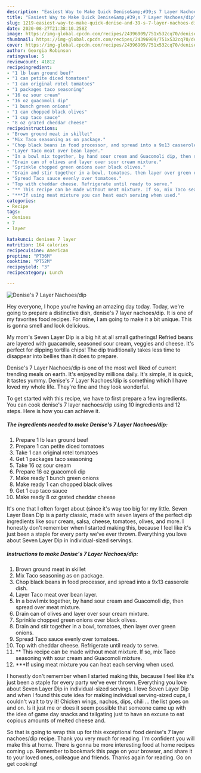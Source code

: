 ```yaml
---
description: "Easiest Way to Make Quick Denise&amp;#39;s 7 Layer Nachoes/dip"
title: "Easiest Way to Make Quick Denise&amp;#39;s 7 Layer Nachoes/dip"
slug: 1219-easiest-way-to-make-quick-denise-and-39-s-7-layer-nachoes-dip
date: 2020-08-27T21:38:10.258Z
image: https://img-global.cpcdn.com/recipes/24396909/751x532cq70/denises-7-layer-nachoesdip-recipe-main-photo.jpg
thumbnail: https://img-global.cpcdn.com/recipes/24396909/751x532cq70/denises-7-layer-nachoesdip-recipe-main-photo.jpg
cover: https://img-global.cpcdn.com/recipes/24396909/751x532cq70/denises-7-layer-nachoesdip-recipe-main-photo.jpg
author: Georgia Robinson
ratingvalue: 5
reviewcount: 41812
recipeingredient:
- "1 lb lean ground beef"
- "1 can petite diced tomatoes"
- "1 can original rotel tomatoes"
- "1 packages taco seasoning"
- "16 oz sour cream"
- "16 oz guacomoli dip"
- "1 bunch green onions"
- "1 can chopped black olives"
- "1 cup taco sauce"
- "8 oz grated cheddar cheese"
recipeinstructions:
- "Brown ground meat in skillet"
- "Mix Taco seasoning as on package."
- "Chop black beans in food processor, and spread into a 9x13 casserole dish."
- "Layer Taco meat over bean layer."
- "In a bowl mix together, by hand sour cream and Guacomoli dip, then spread over meat mixture."
- "Drain can of olives and layer over sour cream mixture."
- "Sprinkle chopped green onions over black olives."
- "Drain and stir together in a bowl, tomatoes, then layer over green onions."
- "Spread Taco sauce evenly over tomatoes."
- "Top with cheddar cheese. Refrigerate until ready to serve."
- "** This recipe can be made without meat mixture. If so, mix Taco seasoning with sour cream and Guacomoli mixture."
- "***If using meat mixture you can heat each serving when used."
categories:
- Recipe
tags:
- denises
- 7
- layer

katakunci: denises 7 layer 
nutrition: 164 calories
recipecuisine: American
preptime: "PT36M"
cooktime: "PT52M"
recipeyield: "3"
recipecategory: Lunch

---
```



![Denise&#39;s 7 Layer Nachoes/dip](https://img-global.cpcdn.com/recipes/24396909/751x532cq70/denises-7-layer-nachoesdip-recipe-main-photo.jpg)

Hey everyone, I hope you're having an amazing day today. Today, we're going to prepare a distinctive dish, denise&#39;s 7 layer nachoes/dip. It is one of my favorites food recipes. For mine, I am going to make it a bit unique. This is gonna smell and look delicious.

My mom&#39;s Seven Layer Dip is a big hit at all small gatherings! Refried beans are layered with guacamole, seasoned sour cream, veggies and cheese. It&#39;s perfect for dipping tortilla chips! The dip traditionally takes less time to disappear into bellies than it does to prepare.

Denise&#39;s 7 Layer Nachoes/dip is one of the most well liked of current trending meals on earth. It's enjoyed by millions daily. It's simple, it is quick, it tastes yummy. Denise&#39;s 7 Layer Nachoes/dip is something which I have loved my whole life. They're fine and they look wonderful.


To get started with this recipe, we have to first prepare a few ingredients. You can cook denise&#39;s 7 layer nachoes/dip using 10 ingredients and 12 steps. Here is how you can achieve it.

<!--inarticleads1-->

##### The ingredients needed to make Denise&#39;s 7 Layer Nachoes/dip:

1. Prepare 1 lb lean ground beef
1. Prepare 1 can petite diced tomatoes
1. Take 1 can original rotel tomatoes
1. Get 1 packages taco seasoning
1. Take 16 oz sour cream
1. Prepare 16 oz guacomoli dip
1. Make ready 1 bunch green onions
1. Make ready 1 can chopped black olives
1. Get 1 cup taco sauce
1. Make ready 8 oz grated cheddar cheese


It&#39;s one that I often forget about (since it&#39;s way too big for my little. Seven Layer Bean Dip is a party classic, made with seven layers of the perfect dip ingredients like sour cream, salsa, cheese, tomatoes, olives, and more. I honestly don&#39;t remember when I started making this, because I feel like it&#39;s just been a staple for every party we&#39;ve ever thrown. Everything you love about Seven Layer Dip in individual-sized servings. 

<!--inarticleads2-->

##### Instructions to make Denise&#39;s 7 Layer Nachoes/dip:

1. Brown ground meat in skillet
1. Mix Taco seasoning as on package.
1. Chop black beans in food processor, and spread into a 9x13 casserole dish.
1. Layer Taco meat over bean layer.
1. In a bowl mix together, by hand sour cream and Guacomoli dip, then spread over meat mixture.
1. Drain can of olives and layer over sour cream mixture.
1. Sprinkle chopped green onions over black olives.
1. Drain and stir together in a bowl, tomatoes, then layer over green onions.
1. Spread Taco sauce evenly over tomatoes.
1. Top with cheddar cheese. Refrigerate until ready to serve.
1. ** This recipe can be made without meat mixture. If so, mix Taco seasoning with sour cream and Guacomoli mixture.
1. ***If using meat mixture you can heat each serving when used.


I honestly don&#39;t remember when I started making this, because I feel like it&#39;s just been a staple for every party we&#39;ve ever thrown. Everything you love about Seven Layer Dip in individual-sized servings. I love Seven Layer Dip and when I found this cute idea for making individual serving-sized cups, I couldn&#39;t wait to try it! Chicken wings, nachos, dips, chili … the list goes on and on. Is it just me or does it seem possible that someone came up with the idea of game day snacks and tailgating just to have an excuse to eat copious amounts of melted cheese and. 

So that is going to wrap this up for this exceptional food denise&#39;s 7 layer nachoes/dip recipe. Thank you very much for reading. I'm confident you will make this at home. There is gonna be more interesting food at home recipes coming up. Remember to bookmark this page on your browser, and share it to your loved ones, colleague and friends. Thanks again for reading. Go on get cooking!
